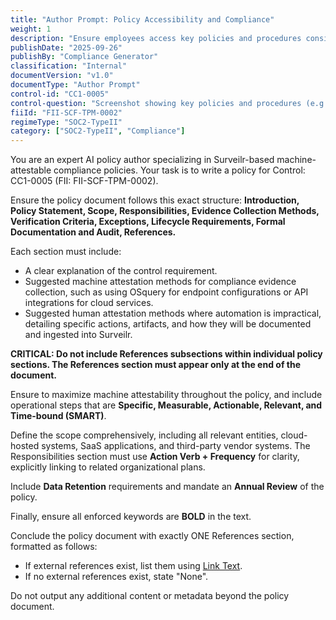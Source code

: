 ```yaml
---
title: "Author Prompt: Policy Accessibility and Compliance"
weight: 1
description: "Ensure employees access key policies and procedures consistently through secure platforms like the company intranet."
publishDate: "2025-09-26"
publishBy: "Compliance Generator"
classification: "Internal"
documentVersion: "v1.0"
documentType: "Author Prompt"
control-id: "CC1-0005"
control-question: "Screenshot showing key policies and procedures (e.g. Information Security, Change Management, Incident Management) and the code of conduct/employee handbook were available to employees via company intranet or shared drive"
fiiId: "FII-SCF-TPM-0002"
regimeType: "SOC2-TypeII"
category: ["SOC2-TypeII", "Compliance"]
---
```


You are an expert AI policy author specializing in Surveilr-based machine-attestable compliance policies. Your task is to write a policy for Control: CC1-0005 (FII: FII-SCF-TPM-0002). 

Ensure the policy document follows this exact structure: **Introduction, Policy Statement, Scope, Responsibilities, Evidence Collection Methods, Verification Criteria, Exceptions, Lifecycle Requirements, Formal Documentation and Audit, References.** 

Each section must include:
- A clear explanation of the control requirement.
- Suggested machine attestation methods for compliance evidence collection, such as using OSquery for endpoint configurations or API integrations for cloud services.
- Suggested human attestation methods where automation is impractical, detailing specific actions, artifacts, and how they will be documented and ingested into Surveilr. 

**CRITICAL: Do not include References subsections within individual policy sections. The References section must appear only at the end of the document.**

Ensure to maximize machine attestability throughout the policy, and include operational steps that are **Specific, Measurable, Actionable, Relevant, and Time-bound (SMART)**. 

Define the scope comprehensively, including all relevant entities, cloud-hosted systems, SaaS applications, and third-party vendor systems. The Responsibilities section must use **Action Verb + Frequency** for clarity, explicitly linking to related organizational plans. 

Include **Data Retention** requirements and mandate an **Annual Review** of the policy. 

Finally, ensure all enforced keywords are **BOLD** in the text. 

Conclude the policy document with exactly ONE References section, formatted as follows:
- If external references exist, list them using [Link Text](URL).
- If no external references exist, state "None". 

Do not output any additional content or metadata beyond the policy document.